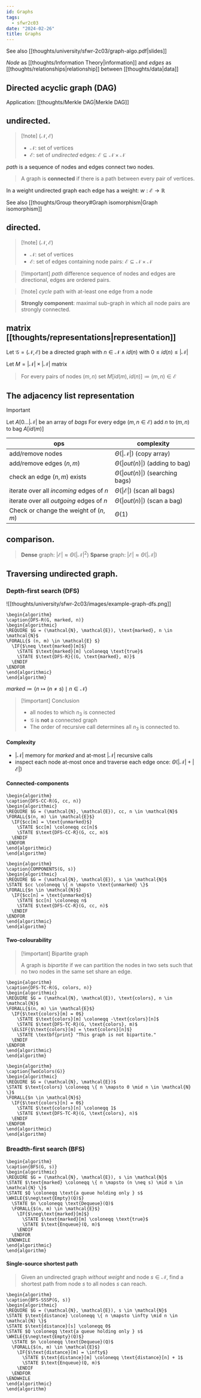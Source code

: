 ```yaml
---
id: Graphs
tags:
  - sfwr2c03
date: "2024-02-26"
title: Graphs
---
```


See also [[thoughts/university/sfwr-2c03/graph-algo.pdf|slides]]

*Node* as [[thoughts/Information Theory|information]] and *edges* as [[thoughts/relationships|relationship]] between [[thoughts/data|data]]

## Directed acyclic graph (DAG)

Application: [[thoughts/Merkle DAG|Merkle DAG]]

## undirected.

> [!note] $(\mathcal{N}, \mathcal{E})$
> - $\mathcal{N}$: set of vertices
> - $\mathcal{E}$: set of _undirected_ edges: $\mathcal{E} \subseteq \mathcal{N} \times \mathcal{N}$

_path_ is a sequence of nodes and edges connect two nodes.

> A graph is **connected** if there is a path between every pair of vertices.

In a weight undirected graph each edge has a weight: $w: \mathcal{E} \to \mathbb{R}$

See also [[thoughts/Group theory#Graph isomorphism|Graph isomorphism]]

## directed.

> [!note] $(\mathcal{N}, \mathcal{E})$
> - $\mathcal{N}$: set of vertices
> - $\mathcal{E}$: set of edges containing node pairs: $\mathcal{E} \subseteq \mathcal{N} \times \mathcal{N}$

> [!important] _path_ difference
> sequence of nodes and edges are directional, edges are ordered pairs.

> [!note] _cycle_
> path with at-least one edge from a node

> **Strongly component**: maximal sub-graph in which all node pairs are strongly connected.

## matrix [[thoughts/representations|representation]]

Let $\mathcal{G} = (\mathcal{N}, \mathcal{E})$ be a directed graph with $n \in \mathcal{N} \land id(n) \text{ with } 0 \leq id(n) \leq |\mathcal{N}|$

Let $M = | \mathcal{N} | \times | \mathcal{N} |$ matrix

> For every pairs of nodes $(m, n)$ set $M[id(m), id(n)] \coloneqq (m, n) \in \mathcal{E}$

## The adjacency list representation

> [!important]
> Let $A \lbrack 0 \dots |\mathcal{N}|$ be an array of _bags_
> For every edge $(m, n \in \mathcal{E})$ add $n$ to $(m,n)$ to bag $A \lbrack id(m) \rbrack$

| ops   | complexity    |
|--------------- | --------------- |
| add/remove nodes | $\Theta(\|\mathcal{N}\|)$ (copy array)   |
| add/remove edges $(n, m)$  | $\Theta(\|out(n)\|)$  (adding to bag)  |
| check an edge $(n, m)$ exists  | $\Theta(\|out(n)\|)$  (searching bags)  |
| iterate over all _incoming_ edges of $n$ | $\Theta(\|\mathcal{E}\|)$  (scan all bags)  |
| iterate over all _outgoing_ edges of $n$ | $\Theta(\|out(n)\|)$  (scan a bag)  |
| Check or change the weight of $(n, m)$ | $\Theta(1)$  |

## comparison.

> **Dense** graph: $|\mathcal{E}| \approx \Theta(|\mathcal{N}|^2)$
> **Sparse** graph: $|\mathcal{E}| \approx \Theta(|\mathcal{N}|)$

## Traversing undirected graph.

### Depth-first search (DFS)

![[thoughts/university/sfwr-2c03/images/example-graph-dfs.png]]
```pseudo
\begin{algorithm}
\caption{DFS-R(G, marked, n)}
\begin{algorithmic}
\REQUIRE $G = (\mathcal{N}, \mathcal{E}), \text{marked}, n \in \mathcal{N}$
\FORALL{$ (n, m) \in \mathcal{E} $}
  \IF{$\neq \text{marked}[m]$}
    \STATE $\text{marked}[m] \coloneqq \text{true}$
    \STATE $\text{DFS-R}{(G, \text{marked}, m)}$
  \ENDIF
\ENDFOR
\end{algorithmic}
\end{algorithm}
```

$marked \coloneqq \lbrace n \longmapsto (n \neq s) \mid n \in \mathcal{N} \rbrace$


> [!important] Conclusion
>
> - all nodes to which $n_3$ is connected
> - $\mathcal{G}$ is **not** a connected graph
> - The order of recursive call determines all $n_3$ is connected to.

#### Complexity

- $|\mathcal{N}|$ memory for _marked_ and at-most $|\mathcal{N}|$ recursive calls
- inspect each node at-most once and traverse each edge once: $\Theta(|\mathcal{N}| + |\mathcal{E}|)$

#### Connected-components
```pseudo
\begin{algorithm}
\caption{DFS-CC-R(G, cc, n)}
\begin{algorithmic}
\REQUIRE $G = (\mathcal{N}, \mathcal{E}), cc, n \in \mathcal{N}$
\FORALL{$(n, m) \in \mathcal{E}$}
  \IF{$cc[m] = \text{unmarked}$}
    \STATE $cc[m] \coloneqq cc[n]$
    \STATE $\text{DFS-CC-R}(G, cc, m)$
  \ENDIF
\ENDFOR
\end{algorithmic}
\end{algorithm}
```
```pseudo
\begin{algorithm}
\caption{COMPONENTS(G, s)}
\begin{algorithmic}
\REQUIRE $G = (\mathcal{N}, \mathcal{E}), s \in \mathcal{N}$
\STATE $cc \coloneqq \{ n \mapsto \text{unmarked} \}$
\FORALL{$n \in \mathcal{N}$}
  \IF{$cc[n] = \text{unmarked}$}
    \STATE $cc[n] \coloneqq n$
    \STATE $\text{DFS-CC-R}(G, cc, n)$
  \ENDIF
\ENDFOR
\end{algorithmic}
\end{algorithm}
```

#### Two-colourability

> [!important] Bipartite graph
>
> A graph is _bipartite_ if we can partition the nodes in two sets such that no two nodes in the same set share an edge.

```pseudo
\begin{algorithm}
\caption{DFS-TC-R(G, colors, n)}
\begin{algorithmic}
\REQUIRE $G = (\mathcal{N}, \mathcal{E}), \text{colors}, n \in \mathcal{N}$
\FORALL{$(n, m) \in \mathcal{E}$}
  \IF{$\text{colors}[m] = 0$}
    \STATE $\text{colors}[m] \coloneqq -\text{colors}[n]$
    \STATE $\text{DFS-TC-R}(G, \text{colors}, m)$
  \ELSIF{$\text{colors}[m] = \text{colors}[n]$}
    \STATE \textbf{print} "This graph is not bipartite."
  \ENDIF
\ENDFOR
\end{algorithmic}
\end{algorithm}
```

```pseudo
\begin{algorithm}
\caption{TwoColors(G)}
\begin{algorithmic}
\REQUIRE $G = (\mathcal{N}, \mathcal{E})$
\STATE $\text{colors} \coloneqq \{ n \mapsto 0 \mid n \in \mathcal{N} \}$
\FORALL{$n \in \mathcal{N}$}
  \IF{$\text{colors}[n] = 0$}
    \STATE $\text{colors}[n] \coloneqq 1$
    \STATE $\text{DFS-TC-R}(G, \text{colors}, n)$
  \ENDIF
\ENDFOR
\end{algorithmic}
\end{algorithm}
```

### Breadth-first search (BFS)

```pseudo
\begin{algorithm}
\caption{BFS(G, s)}
\begin{algorithmic}
\REQUIRE $G = (\mathcal{N}, \mathcal{E}), s \in \mathcal{N}$
\STATE $\text{marked} \coloneqq \{ n \mapsto (n \neq s) \mid n \in \mathcal{N} \}$
\STATE $Q \coloneqq \text{a queue holding only } s$
\WHILE{$\neg\text{Empty}(Q)$}
  \STATE $n \coloneqq \text{Dequeue}(Q)$
  \FORALL{$(n, m) \in \mathcal{E}$}
    \IF{$\neg\text{marked}[m]$}
      \STATE $\text{marked}[m] \coloneqq \text{true}$
      \STATE $\text{Enqueue}(Q, m)$
    \ENDIF
  \ENDFOR
\ENDWHILE
\end{algorithmic}
\end{algorithm}
```

#### Single-source shortest path

> Given an undirected graph *without weight* and node $s \in \mathcal{N}$, find a shortest path from node $s$ to all nodes $s$ can reach.

```pseudo
\begin{algorithm}
\caption{BFS-SSSP(G, s)}
\begin{algorithmic}
\REQUIRE $G = (\mathcal{N}, \mathcal{E}), s \in \mathcal{N}$
\STATE $\text{distance} \coloneqq \{ n \mapsto \infty \mid n \in \mathcal{N} \}$
\STATE $\text{distance}[s] \coloneqq 0$
\STATE $Q \coloneqq \text{a queue holding only } s$
\WHILE{$\neg\text{Empty}(Q)$}
  \STATE $n \coloneqq \text{Dequeue}(Q)$
  \FORALL{$(n, m) \in \mathcal{E}$}
    \IF{$\text{distance}[m] = \infty$}
      \STATE $\text{distance}[m] \coloneqq \text{distance}[n] + 1$
      \STATE $\text{Enqueue}(Q, m)$
    \ENDIF
  \ENDFOR
\ENDWHILE
\end{algorithmic}
\end{algorithm}
```
